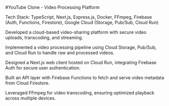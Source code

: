 #YouTube Clone - Video Processing Platform

Tech Stack: TypeScript, Next.js, Express.js, Docker, FFmpeg, Firebase (Auth, Functions, Firestore), Google Cloud (Storage, Pub/Sub, Cloud Run)

Developed a cloud-based video-sharing platform with secure video uploads, transcoding, and streaming.

Implemented a video processing pipeline using Cloud Storage, Pub/Sub, and Cloud Run to handle raw and processed videos.

Designed a Next.js web client hosted on Cloud Run, integrating Firebase Auth for secure user authentication.

Built an API layer with Firebase Functions to fetch and serve video metadata from Cloud Firestore.

Leveraged FFmpeg for video transcoding, ensuring optimized playback across multiple devices.
